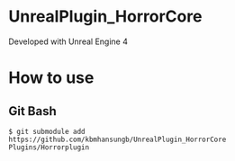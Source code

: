 # UnrealPlugin_HorrorCore

Developed with Unreal Engine 4

# How to use
## Git Bash

```
$ git submodule add https://github.com/kbmhansungb/UnrealPlugin_HorrorCore Plugins/Horrorplugin
```
